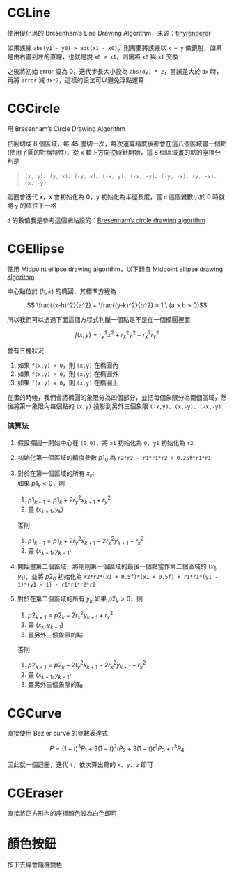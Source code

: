 # CGLine

使用優化過的 Bresenham’s Line Drawing Algorithm，來源：[tinyrenderer](https://github.com/ssloy/tinyrenderer/wiki/Lesson-1:-Bresenham%E2%80%99s-Line-Drawing-Algorithm)  

如果該線 `abs(y1 - y0) > abs(x1 - x0)`，則需要將該線以 `x = y` 做鏡射，如果是由右畫到左的直線，也就是說 `x0 > x1`，則需將 `x0` 與 `x1` 交換

之後將初始 error 設為 0，迭代步長大小設為 `abs(dy) * 2`，當誤差大於 `dx` 時，再將 `error` 減 `dx*2`，這樣的設法可以避免浮點運算 

# CGCircle

用 Bresenham’s Circle Drawing Algorithm

把圓切成 8 個區域，每 45 度切一次，每次運算精度後都會在這八個區域畫一個點(使用了圓的對稱特性)，從 x 軸正方向逆時針開始，這 8 個區域畫的點的座標分別是

>  `(x, y)`、`(y, x)`、`(-y, x)`、`(-x, y)`、`(-x, -y)`、`(-y, -x)`、`(y, -x)`、`(x, -y)`    

迴圈會迭代 x，x 會初始化為 0，y 初始化為半徑長度，當 `d` 這個變數小於 0 時就將 `y` 的值往下一格

`d` 的數值我是參考這個網站設的：[Bresenham’s circle drawing algorithm](https://www.geeksforgeeks.org/bresenhams-circle-drawing-algorithm/)

# CGEllipse

使用 Midpoint ellipse drawing algorithm，以下翻自 [Midpoint ellipse drawing algorithm](https://www.geeksforgeeks.org/midpoint-ellipse-drawing-algorithm/)

中心點位於 $(h, k)$ 的橢圓，其標準方程為    

$$
\frac{(x-h)^2}{a^2} + \frac{(y-k)^2}{b^2} = 1,\ (a > b > 0)$$

所以我們可以透過下面這個方程式判斷一個點是不是在一個橢圓裡面    

$$
f(x, y) = r_y^2 x^2 + r_x^2 y^2 - r_x^2 r_y^2
$$

會有三種狀況

1. 如果 `f(x,y) < 0`，則 `(x,y)` 在橢圓內
2. 如果 `f(x,y) > 0`，則 `(x,y)` 在橢圓外
3. 如果 `f(x,y) = 0`，則 `(x,y)` 在橢圓上
    
在畫的時候，我們會將橢圓的象限分為四個部分，並把每個象限分為兩個區域，然後將第一象限內每個點的 `(x,y)` 投影到另外三個象限 `(-x,y)`、`(x,-y)`、`(-x,-y)` 

### 演算法

1. 假設橢圓一開始中心在 `(0,0)`，將 `x1` 初始化為 `0`，`y1` 初始化為 `r2`
2. 初始化第一個區域的精度參數 $p1_0$ 為 `r2*r2 - r1*r1*r2 + 0.25f*r1*r1`
3. 對於在第一個區域的所有 $x_k$:  
    如果 $p1_k < 0$，則
    1. $p1_{k+1} = p1_k + 2r_y^2 x_{k+1} + r_y^2$   
    2. 畫 $(x_{k+1},y_k)$   

    否則
    1. $p1_{k+1} = p1_k + 2r_y^2 x_{k+1} - 2r_x^2 y_{k+1} + r_x^2$ 
    2. 畫 $(x_{k+1}, y_{k-1})$
4. 開始畫第二個區域，將剛剛第一個區域的最後一個點當作第二個區域的 $(x_1,y_1)$，並將 $p2_0$ 初始化為 `r2*r2*(x1 + 0.5f)*(x1 + 0.5f) + r1*r1*(y1 - 1)*(y1 - 1) - r1*r1*r2*r2`
5. 對於在第二個區域的所有 $y_k$
    如果 $p2_k > 0$，則
    1. $p2_{k+1} = p2_k - 2r_x^2y_{k+1}+r_x^2$
    2. 畫 $(x_k, y_{k-1})$
    3. 畫另外三個象限的點

    否則
    1. $p2_{k+1} = p2_k + 2t_y^2x_{k+1} - 2r_x^2y_{k+1}+r_x^2$
    2. 畫 $(x_{k+1},y_{k-1})$
    3. 畫另外三個象限的點

# CGCurve

直接使用 Bezier curve 的參數表達式

$$
P = (1-t)^3P_1 + 3(1-t)^2tP_2 + 3(1-t)t^2P_3 + t^3P_4
$$

因此就一個迴圈，迭代 `t`，依次算出點的 `x`、`y`、`z` 即可

# CGEraser

直接將正方形內的座標顏色設為白色即可

# 顏色按鈕

按下去線會隨機變色
